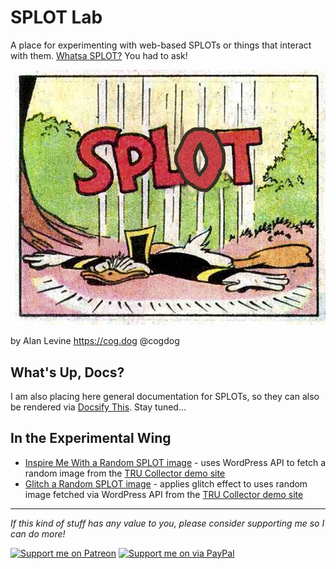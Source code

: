 # SPLOT Lab

A place for experimenting with web-based SPLOTs or things that interact with them. [Whatsa SPLOT?](http://splot.ca/) You had to ask!

![SPLOT falling on a flattened cartoon duck](splot-duck.jpg "SPLOT falling on a flattened cartoon duck")

by Alan Levine https://cog.dog @cogdog

## What's Up, Docs?

I am also placing here general documentation for SPLOTs, so they can also be rendered via [Docsify This](https://docsify-this.net/). Stay tuned...


## In the Experimental Wing

* [Inspire Me With a Random SPLOT image](https://cogdog.github.io/splotlab/randysplot/) - uses WordPress API to fetch a random image from the [TRU Collector demo site](http://splot.ca/collector)
* [Glitch a Random SPLOT image](https://cogdog.github.io/splotlab/glitchsplot/) - applies glitch effect to uses  random image fetched via WordPress API from the [TRU Collector demo site](http://splot.ca/collector)


-----
*If this kind of stuff has any value to you, please consider supporting me so I can do more!*

[![Support me on Patreon](http://cogdog.github.io/images/badge-patreon.png)](https://patreon.com/cogdog) [![Support me on via PayPal](http://cogdog.github.io/images/badge-paypal.png)](https://paypal.me/cogdog)


